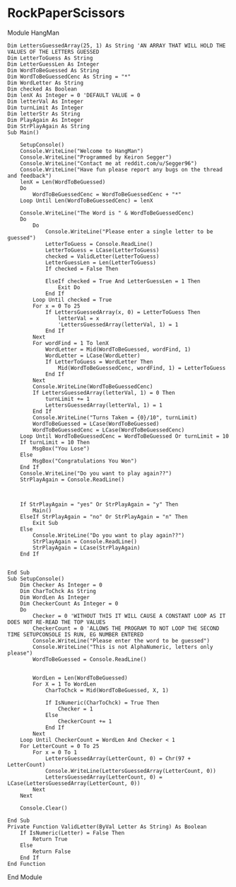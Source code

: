 RockPaperScissors
=================
Module HangMan

    Dim LettersGuessedArray(25, 1) As String 'AN ARRAY THAT WILL HOLD THE VALUES OF THE LETTERS GUESSED
    Dim LetterToGuess As String
    Dim LetterGuessLen As Integer
    Dim WordToBeGuessed As String
    Dim WordToBeGuessedCenc As String = "*"
    Dim WordLetter As String
    Dim checked As Boolean
    Dim lenX As Integer = 0 'DEFAULT VALUE = 0
    Dim letterVal As Integer
    Dim turnLimit As Integer
    Dim letterStr As String
    Dim PlayAgain As Integer
    Dim StrPlayAgain As String
    Sub Main()

        SetupConsole()
        Console.WriteLine("Welcome to HangMan")
        Console.WriteLine("Programmed by Keiron Segger")
        Console.WriteLine("Contact me at reddit.com/u/Segger96")
        Console.WriteLine("Have fun please report any bugs on the thread and feedback")
        lenX = Len(WordToBeGuessed)
        Do
            WordToBeGuessedCenc = WordToBeGuessedCenc + "*"
        Loop Until Len(WordToBeGuessedCenc) = lenX

        Console.WriteLine("The Word is " & WordToBeGuessedCenc)
        Do
            Do
                Console.WriteLine("Please enter a single letter to be guessed")
                LetterToGuess = Console.ReadLine()
                LetterToGuess = LCase(LetterToGuess)
                checked = ValidLetter(LetterToGuess)
                LetterGuessLen = Len(LetterToGuess)
                If checked = False Then

                ElseIf checked = True And LetterGuessLen = 1 Then
                    Exit Do
                End If
            Loop Until checked = True
            For x = 0 To 25
                If LettersGuessedArray(x, 0) = LetterToGuess Then
                    letterVal = x
                    'LettersGuessedArray(letterVal, 1) = 1
                End If
            Next
            For wordFind = 1 To lenX
                WordLetter = Mid(WordToBeGuessed, wordFind, 1)
                WordLetter = LCase(WordLetter)
                If LetterToGuess = WordLetter Then
                    Mid(WordToBeGuessedCenc, wordFind, 1) = LetterToGuess
                End If
            Next
            Console.WriteLine(WordToBeGuessedCenc)
            If LettersGuessedArray(letterVal, 1) = 0 Then
                turnLimit += 1
                LettersGuessedArray(letterVal, 1) = 1
            End If
            Console.WriteLine("Turns Taken = {0}/10", turnLimit)
            WordToBeGuessed = LCase(WordToBeGuessed)
            WordToBeGuessedCenc = LCase(WordToBeGuessedCenc)
        Loop Until WordToBeGuessedCenc = WordToBeGuessed Or turnLimit = 10
        If turnLimit = 10 Then
            MsgBox("You Lose")
        Else
            MsgBox("Congratulations You Won")
        End If
        Console.WriteLine("Do you want to play again??")
        StrPlayAgain = Console.ReadLine()



        If StrPlayAgain = "yes" Or StrPlayAgain = "y" Then
            Main()
        ElseIf StrPlayAgain = "no" Or StrPlayAgain = "n" Then
            Exit Sub
        Else
            Console.WriteLine("Do you want to play again??")
            StrPlayAgain = Console.ReadLine()
            StrPlayAgain = LCase(StrPlayAgain)
        End If


    End Sub
    Sub SetupConsole()
        Dim Checker As Integer = 0
        Dim CharToChck As String
        Dim WordLen As Integer
        Dim CheckerCount As Integer = 0
        Do
            Checker = 0 'WITHOUT THIS IT WILL CAUSE A CONSTANT LOOP AS IT DOES NOT RE-READ THE TOP VALUES
            CheckerCount = 0 'ALLOWS THE PROGRAM TO NOT LOOP THE SECOND TIME SETUPCONSOLE IS RUN, EG NUMBER ENTERED
            Console.WriteLine("Please enter the word to be guessed")
            Console.WriteLine("This is not AlphaNumeric, letters only please")
            WordToBeGuessed = Console.ReadLine()


            WordLen = Len(WordToBeGuessed)
            For X = 1 To WordLen
                CharToChck = Mid(WordToBeGuessed, X, 1)

                If IsNumeric(CharToChck) = True Then
                    Checker = 1
                Else
                    CheckerCount += 1
                End If
            Next
        Loop Until CheckerCount = WordLen And Checker < 1
        For LetterCount = 0 To 25
            For x = 0 To 1
                LettersGuessedArray(LetterCount, 0) = Chr(97 + LetterCount)
                Console.WriteLine(LettersGuessedArray(LetterCount, 0))
                LettersGuessedArray(LetterCount, 0) = LCase(LettersGuessedArray(LetterCount, 0))
            Next
        Next

        Console.Clear()

    End Sub
    Private Function ValidLetter(ByVal Letter As String) As Boolean
        If IsNumeric(Letter) = False Then
            Return True
        Else
            Return False
        End If
    End Function
End Module
